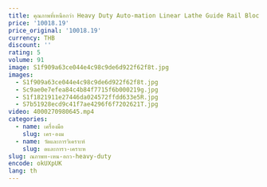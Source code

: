 ```yaml
---
title: คุณภาพที่เหนือกว่า Heavy Duty Auto-mation Linear Lathe Guide Rail Block 35 มม. Linear Guides
price: '10018.19'
price_original: '10018.19'
currency: THB
discount: ''
rating: 5
volume: 91
image: S1f909a63ce044e4c98c9de6d922f62f8t.jpg
images:
  - S1f909a63ce044e4c98c9de6d922f62f8t.jpg
  - Sc9ae0e7efea84c4b84f7715f6b000219g.jpg
  - S1f1821911e27446da024572ffdd633e5R.jpg
  - S7b51928ecd9c41f7ae4296f6f7202621T.jpg
video: 4000270980645.mp4
categories:
  - name: เครื่องมือ
    slug: เคร-องม
  - name: วัดและการวิเคราะห์
    slug: ดและการว-เคราะห
slug: ณภาพท-เหน-อกว-heavy-duty
encode: okUXpUK
lang: th
---
```

  